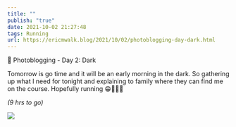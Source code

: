 ```yaml
---
title: ""
publish: "true"
date: 2021-10-02 21:27:48
tags: Running
url: https://ericmwalk.blog/2021/10/02/photoblogging-day-dark.html
---
```


📸 Photoblogging - Day 2: Dark

Tomorrow is go time and it will be an early morning in the dark. So gathering up what I need for tonight and explaining to family where they can find me on the course. Hopefully running 😁🏃🏻‍♂️

*(9 hrs to go)*

![](https://ericmwalk.blog/uploads/2021/e7078b3745.jpg)